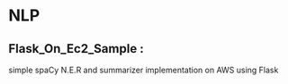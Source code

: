 # NLP

## Flask_On_Ec2_Sample :
simple spaCy N.E.R and summarizer implementation on AWS using Flask
